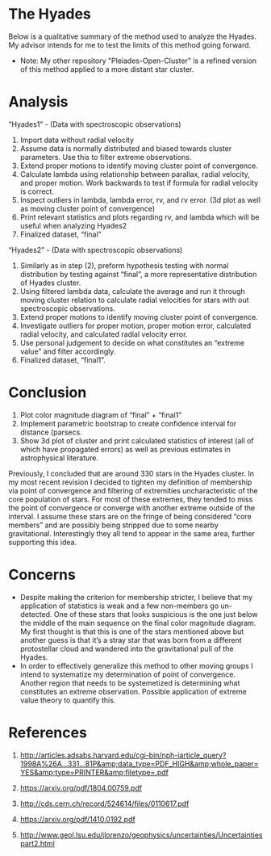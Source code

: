 # The Hyades

Below is a qualitative summary of the method used to analyze the Hyades. My advisor intends for me to test the limits of this method going forward.

- Note: My other repository "Pleiades-Open-Cluster" is a refined version of this method applied to a more distant star cluster.

# Analysis

“Hyades1” - (Data with spectroscopic observations) 

1. Import data without radial velocity
2. Assume data is normally distributed and biased towards cluster parameters. Use this to filter extreme observations.
3. Extend proper motions to identify moving cluster point of convergence. 
4. Calculate lambda using relationship between parallax, radial velocity, and proper motion. Work backwards to test if formula for radial velocity is correct.
5. Inspect outliers in lambda, lambda error, rv, and rv error.  (3d plot as well as moving cluster point of convergence)
6. Print relevant statistics and plots regarding rv, and lambda which will be useful when analyzing Hyades2
7. Finalized dataset, “final”

“Hyades2” - (Data with spectroscopic observations)

1. Similarly as in step (2), preform hypothesis testing with normal distribution by testing against “final”, a more representative distribution of Hyades cluster.
2. Using filtered lambda data, calculate the average and run it through moving cluster relation to calculate radial velocities for stars with out spectroscopic observations. 
3. Extend proper motions to identify moving cluster point of convergence. 
4. Investigate outliers for proper motion, proper motion error, calculated radial velocity, and calculated radial velocity error.
5. Use personal judgement to decide on what constitutes an “extreme value” and filter accordingly. 
6. Finalized dataset, “final1”.

# Conclusion

1. Plot color magnitude diagram of “final” + “final1”
2. Implement parametric bootstrap to create confidence interval for distance (parsecs.
3. Show 3d plot of cluster and print calculated statistics of interest (all of which have propagated errors) as well as previous estimates in astrophysical literature. 

Previously, I concluded that are around 330 stars in the Hyades cluster. In my most recent revision I decided to tighten my definition of membership via point of convergence and filtering of extremities uncharacteristic of the core population of stars. For most of these extremes, they tended to miss the point of convergence or converge with another extreme outside of the interval. I assume these stars are on the fringe of being considered “core members” and are possibly being stripped due to some nearby gravitational. Interestingly they all tend to appear in the same area, further supporting this idea. 

# Concerns

- Despite making the criterion for membership stricter, I believe that my application of statistics is weak and a few non-members go un-detected. One of these stars that looks suspicious is the one just below the middle of the main sequence on the final color magnitude diagram. My first thought is that this is one of the stars mentioned above but another guess is that it’s a stray star that was born from a different protostellar cloud and wandered into the gravitational pull of the Hyades.  
- In order to effectively generalize this method to other moving groups I intend to systematize my determination of point of convergence. Another region that needs to be systemetized is determining what constitutes an extreme observation. Possible application of extreme value theory to quantify this. 

# References
1. http://articles.adsabs.harvard.edu/cgi-bin/nph-iarticle_query?1998A%26A...331...81P&amp;data_type=PDF_HIGH&amp;whole_paper=YES&amp;type=PRINTER&amp;filetype=.pdf

2. https://arxiv.org/pdf/1804.00759.pdf

3. http://cds.cern.ch/record/524614/files/0110617.pdf

4. https://arxiv.org/pdf/1410.0192.pdf

5. http://www.geol.lsu.edu/jlorenzo/geophysics/uncertainties/Uncertaintiespart2.html

